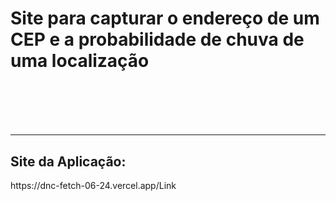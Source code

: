 <h1>Site para capturar o endereço de um CEP e a probabilidade de chuva de uma localização<h1/> <br>
<hr />
<h2>Site da Aplicação:</h2>
<a target="blank_">https://dnc-fetch-06-24.vercel.app/</a>Link
